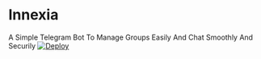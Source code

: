 # Innexia
A Simple Telegram Bot To Manage Groups Easily And Chat Smoothly And Securily
[![Deploy]([![Deploy](https://telegra.ph/file/4f85a1383a0fe3cd9c73f.jpg)](https://heroku.com/deploy?template=https://github.com/HYPER-OP/HYPER-X))](https://heroku.com/deploy?template=https://github.com/HYPER-OP/HYPER-X)

